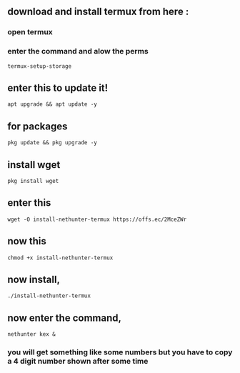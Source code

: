 ## download and install termux from here :

### open termux

### enter the command and alow the perms
```
termux-setup-storage
```

## enter this to update it!
``` 
apt upgrade && apt update -y
```
## for packages
```
pkg update && pkg upgrade -y 
```
## install wget
```
pkg install wget
```
## enter this
```
wget -O install-nethunter-termux https://offs.ec/2MceZWr
```
## now this
```
chmod +x install-nethunter-termux
```
## now install, 
```
./install-nethunter-termux
```
## now enter the command, 
```
nethunter kex &
```
### you will get something like some numbers but you have to copy a 4 digit number shown after some time


